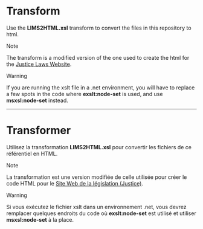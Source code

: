 # Transform

Use the **LIMS2HTML.xsl** transform to convert the files in this repository to html.

> [!NOTE]
> The transform is a modified version of the one used to create the html for the [Justice Laws Website](https://laws-lois.justice.gc.ca/).

> [!WARNING]
> If you are running the xslt file in a .net environment, you will have to replace a few spots in the code where **exslt:node-set** is used, and use **msxsl:node-set** instead.

 ---

 # Transformer

Utilisez la transformation **LIMS2HTML.xsl** pour convertir les fichiers de ce référentiel en HTML.

> [!NOTE]
> La transformation est une version modifiée de celle utilisée pour créer le code HTML pour le [Site Web de la législation (Justice)](https://laws-lois.justice.gc.ca/).

> [!WARNING]
> Si vous exécutez le fichier xslt dans un environnement .net, vous devrez remplacer quelques endroits du code où **exslt:node-set** est utilisé et utiliser **msxsl:node-set** à la place.
